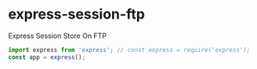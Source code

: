 # express-session-ftp
Express Session Store On FTP

```js
import express from 'express'; // const express = require('express');
const app = express();
```
